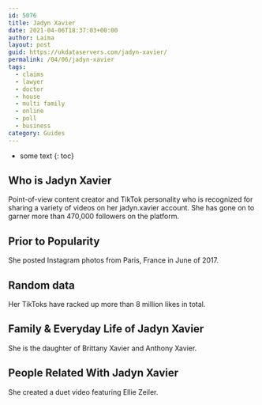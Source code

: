 ```yaml
---
id: 5076
title: Jadyn Xavier
date: 2021-04-06T18:37:03+00:00
author: Laima
layout: post
guid: https://ukdataservers.com/jadyn-xavier/
permalink: /04/06/jadyn-xavier
tags:
  - claims
  - lawyer
  - doctor
  - house
  - multi family
  - online
  - poll
  - business
category: Guides
---
```


* some text
{: toc}


## Who is Jadyn Xavier
                  
                  
                  
Point-of-view content creator and TikTok personality who is recognized for sharing a variety of videos on her jadyn.xavier account. She has gone on to garner more than 470,000 followers on the platform.
                  
              
            
              
            
                
                
                
## Prior to Popularity
                  
                  
                  
She posted Instagram photos from Paris, France in June of 2017.
                  
              
            
              
            
                
                
                
## Random data
                  
                  
                  
Her TikToks have racked up more than 8 million likes in total. 
                  
              
            
              
            
                
                
                
## Family & Everyday Life of Jadyn Xavier
                  
                  
                  
She is the daughter of Brittany Xavier and Anthony Xavier. 
                  
              
            
              
            
                
                
                
## People Related With Jadyn Xavier
                  
                  
                  
She created a duet video featuring Ellie Zeiler. 
                  
              
            
              
            
                
              
            
              
              
            
            
              
            
          
          
          